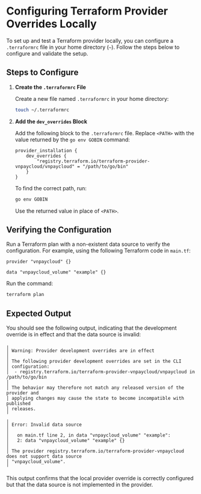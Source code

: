 # Configuring Terraform Provider Overrides Locally

To set up and test a Terraform provider locally, you can configure a `.terraformrc` file in your home directory (`~`). Follow the steps below to configure and validate the setup.

## Steps to Configure

1. **Create the `.terraformrc` File**

   Create a new file named `.terraformrc` in your home directory:

   ```bash
   touch ~/.terraformrc
   ```

2. **Add the `dev_overrides` Block**

   Add the following block to the `.terraformrc` file. Replace `<PATH>` with the value returned by the `go env GOBIN` command:

   ```
   provider_installation {
       dev_overrides {
           "registry.terraform.io/terraform-provider-vnpaycloud/vnpaycloud" = "/path/to/go/bin"
       }
   }
   ```

   To find the correct path, run:

   ```bash
   go env GOBIN
   ```

   Use the returned value in place of `<PATH>`.

## Verifying the Configuration

Run a Terraform plan with a non-existent data source to verify the configuration. For example, using the following Terraform code in `main.tf`:

```hcl
provider "vnpaycloud" {}

data "vnpaycloud_volume" "example" {}
```

Run the command:

```bash
terraform plan
```

## Expected Output

You should see the following output, indicating that the development override is in effect and that the data source is invalid:

```
╷
│ Warning: Provider development overrides are in effect
│
│ The following provider development overrides are set in the CLI
│ configuration:
│  - registry.terraform.io/terraform-provider-vnpaycloud/vnpaycloud in /path/to/go/bin
│
│ The behavior may therefore not match any released version of the provider and
│ applying changes may cause the state to become incompatible with published
│ releases.
╵
╷
│ Error: Invalid data source
│
│   on main.tf line 2, in data "vnpaycloud_volume" "example":
│   2: data "vnpaycloud_volume" "example" {}
│
│ The provider registry.terraform.io/terraform-provider-vnpaycloud does not support data source
│ "vnpaycloud_volume".
╵
```

This output confirms that the local provider override is correctly configured but that the data source is not implemented in the provider.

